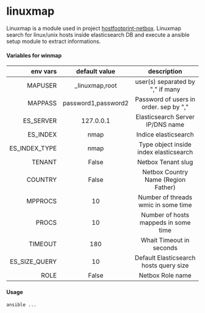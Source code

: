 # linuxmap

Linuxmap is a module used in project [hostfootprint-netbox](https://github.com/nemmeviu/hostfootprint-netbox/).
Linuxmap search for linux/unix hosts inside elasticsearch DB and
execute a ansible setup module to extract informations.

#### Variables for winmap

| env vars      | default value                            | description                            |
|--------------:|:----------------------------------------:|:--------------------------------------:|
| MAPUSER       | _linuxmap,root                           | user(s) separated by "," if many       |
| MAPPASS       | password1,password2                      | Password of users in order. sep by "," |
| ES_SERVER     | 127.0.0.1                                | Elasticsearch Server IP/DNS name       |
| ES_INDEX      | nmap	                                   | Indice elasticsearch                   |
| ES_INDEX_TYPE | nmap	                                   | Type object inside index elasticsearch |
| TENANT        | False                                    | Netbox Tenant slug                     |
| COUNTRY       | False                                    | Netbox Country Name (Region Father)    |
| MPPROCS       | 10                                       | Number of threads wmic in some time    |
| PROCS         | 10                                       | Number of hosts mappeds in some time   |
| TIMEOUT       | 180					   | Whait Timeout in seconds	     	    |
| ES_SIZE_QUERY | 10					   | Default Elasticsearch hosts query size |
| ROLE          | False                                    | Netbox Role name                       |

#### Usage

```
ansible ...
```
